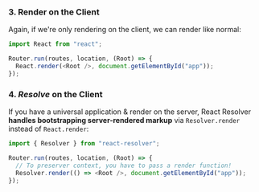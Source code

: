 ### 3. Render on the Client

Again, if we're only rendering on the client, we can render like normal:

```js
import React from "react";

Router.run(routes, location, (Root) => {
  React.render(<Root />, document.getElementById("app"));
});
```

### 4. _Resolve_ on the Client

If you have a universal application & render on the server,
React Resolver **handles bootstrapping server-rendered markup** via
`Resolver.render` instead of `React.render`:

```js
import { Resolver } from "react-resolver";

Router.run(routes, location, (Root) => {
  // To preserver context, you have to pass a render function!
  Resolver.render(() => <Root />, document.getElementById("app"));
});
```
